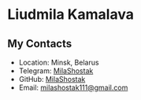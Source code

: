 # Liudmila Kamalava
## My Contacts
* Location: Minsk, Belarus  
* Telegram: [MilaShostak](http://t.me/MilaShostak1)  
* GitHub: [MilaShostak](https://github.com/MilaShostak)  
* Email: milashostak111@gmail.com
